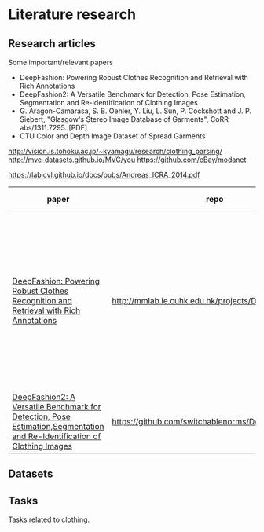 # Literature research

## Research  articles

Some important/relevant papers

* DeepFashion: Powering Robust Clothes Recognition and Retrieval with Rich Annotations
* DeepFashion2: A Versatile Benchmark for Detection, Pose Estimation,
Segmentation and Re-Identification of Clothing Images
* G. Aragon-Camarasa, S. B. Oehler, Y. Liu, L. Sun, P. Cockshott and J. P. Siebert, "Glasgow's Stereo Image Database of Garments", CoRR abs/1311.7295. [PDF]
* CTU Color and Depth Image Dataset of Spread Garments



http://vision.is.tohoku.ac.jp/~kyamagu/research/clothing_parsing/
http://mvc-datasets.github.io/MVC/you
https://github.com/eBay/modanet

https://labicvl.github.io/docs/pubs/Andreas_ICRA_2014.pdf


|  paper | repo | summary | tasks | dataset(s) | read by |
| ------ | ---- | ------- | ----- | ---------- | ------- |
|  [DeepFashion: Powering Robust Clothes Recognition and Retrieval with Rich Annotations](./pdf/deepfashion.pdf) | http://mmlab.ie.cuhk.edu.hk/projects/DeepFashion.html | present a novel dataset (with categories, attributes, land mark bounding boxes and cross-domain image pairs) and a state-of-the-art architecture called FashionNet | 1, 2, 3 | DeepFashion | * nik |
| [DeepFashion2: A Versatile Benchmark for Detection, Pose Estimation,Segmentation and Re-Identification of Clothing Images](./pdf/deepfashion2.pdf) |  https://github.com/switchablenorms/DeepFashion2 | not yet made | 1, 2, 3 | DeepFashion2 | * noone |

## Datasets

## Tasks

Tasks related to clothing.
